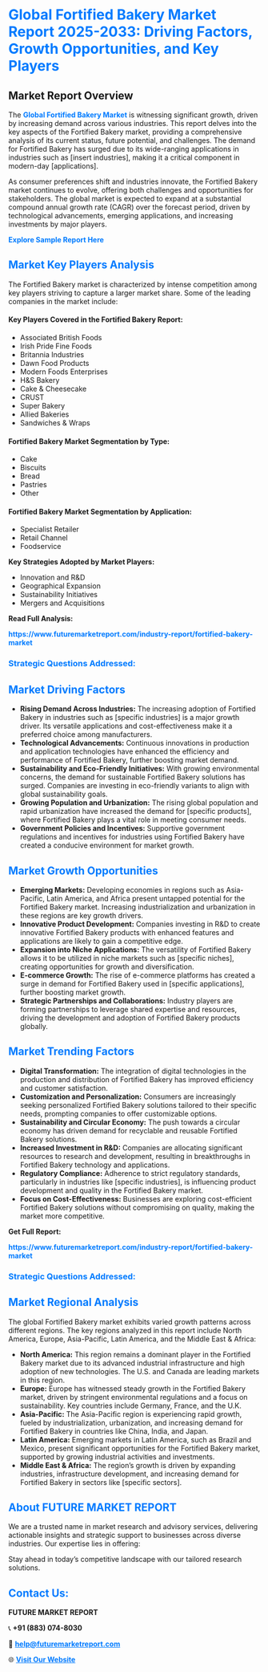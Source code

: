 <h1 style="color: #007BFF;">Global Fortified Bakery Market Report 2025-2033: Driving Factors, Growth Opportunities, and Key Players</h1>

<section id="overview">
<h2>Market Report Overview</h2>
<p>The <a href="https://www.futuremarketreport.com/industry-report/fortified-bakery-market" style="color: #007BFF; text-decoration: none;"><strong>Global Fortified Bakery Market</strong></a> is witnessing significant growth, driven by increasing demand across various industries. This report delves into the key aspects of the Fortified Bakery market, providing a comprehensive analysis of its current status, future potential, and challenges. The demand for Fortified Bakery has surged due to its wide-ranging applications in industries such as [insert industries], making it a critical component in modern-day [applications].</p>
<p>As consumer preferences shift and industries innovate, the Fortified Bakery market continues to evolve, offering both challenges and opportunities for stakeholders. The global market is expected to expand at a substantial compound annual growth rate (CAGR) over the forecast period, driven by technological advancements, emerging applications, and increasing investments by major players.</p>
</section>

<section id="overview">
<p><a href="https://www.futuremarketreport.com/request-sample/reportId=62142" style="color: #007BFF; text-decoration: none;"><strong>Explore Sample Report Here</strong></a></p>
</section>

<section id="key-players">
<h2 style="color: #007BFF;">Market Key Players Analysis</h2>
<p>The Fortified Bakery market is characterized by intense competition among key players striving to capture a larger market share. Some of the leading companies in the market include:</p>
<h4>Key Players Covered in the Fortified Bakery Report:</h4>
<ul><li>Associated British Foods</li><li>Irish Pride Fine Foods</li><li>Britannia Industries</li><li>Dawn Food Products</li><li>Modern Foods Enterprises</li><li>H&amp;S Bakery</li><li>Cake &amp; Cheesecake</li><li>CRUST</li><li>Super Bakery</li><li>Allied Bakeries</li><li>Sandwiches &amp; Wraps</li></ul>
<h4>Fortified Bakery Market Segmentation by Type:</h4>
<ul><li>Cake</li><li>Biscuits</li><li>Bread</li><li>Pastries</li><li>Other</li></ul>

<h4>Fortified Bakery Market Segmentation by Application:</h4>
<ul><li>Specialist Retailer</li><li>Retail Channel</li><li>Foodservice</li></ul>
<p><strong>Key Strategies Adopted by Market Players:</strong></p>
<ul>
<li>Innovation and R&D</li>
<li>Geographical Expansion</li>
<li>Sustainability Initiatives</li>
<li>Mergers and Acquisitions</li>
</ul>
</section>

<section>
<p><strong>Read Full Analysis: </strong></p><a href="https://www.futuremarketreport.com/industry-report/fortified-bakery-market" style="color: #007BFF; text-decoration: none;"><strong>https://www.futuremarketreport.com/industry-report/fortified-bakery-market</strong></a>
<h3 style="color: #007BFF;">Strategic Questions Addressed:</h3>
</section>

<section id="driving-factors">
<h2 style="color: #007BFF;">Market Driving Factors</h2>
<ul>
<li><strong>Rising Demand Across Industries:</strong> The increasing adoption of Fortified Bakery in industries such as [specific industries] is a major growth driver. Its versatile applications and cost-effectiveness make it a preferred choice among manufacturers.</li>
<li><strong>Technological Advancements:</strong> Continuous innovations in production and application technologies have enhanced the efficiency and performance of Fortified Bakery, further boosting market demand.</li>
<li><strong>Sustainability and Eco-Friendly Initiatives:</strong> With growing environmental concerns, the demand for sustainable Fortified Bakery solutions has surged. Companies are investing in eco-friendly variants to align with global sustainability goals.</li>
<li><strong>Growing Population and Urbanization:</strong> The rising global population and rapid urbanization have increased the demand for [specific products], where Fortified Bakery plays a vital role in meeting consumer needs.</li>
<li><strong>Government Policies and Incentives:</strong> Supportive government regulations and incentives for industries using Fortified Bakery have created a conducive environment for market growth.</li>
</ul>
</section>

<section id="growth-opportunities">
<h2 style="color: #007BFF;">Market Growth Opportunities</h2>
<ul>
<li><strong>Emerging Markets:</strong> Developing economies in regions such as Asia-Pacific, Latin America, and Africa present untapped potential for the Fortified Bakery market. Increasing industrialization and urbanization in these regions are key growth drivers.</li>
<li><strong>Innovative Product Development:</strong> Companies investing in R&D to create innovative Fortified Bakery products with enhanced features and applications are likely to gain a competitive edge.</li>
<li><strong>Expansion into Niche Applications:</strong> The versatility of Fortified Bakery allows it to be utilized in niche markets such as [specific niches], creating opportunities for growth and diversification.</li>
<li><strong>E-commerce Growth:</strong> The rise of e-commerce platforms has created a surge in demand for Fortified Bakery used in [specific applications], further boosting market growth.</li>
<li><strong>Strategic Partnerships and Collaborations:</strong> Industry players are forming partnerships to leverage shared expertise and resources, driving the development and adoption of Fortified Bakery products globally.</li>
</ul>
</section>

<section id="trending-factors">
<h2 style="color: #007BFF;">Market Trending Factors</h2>
<ul>
<li><strong>Digital Transformation:</strong> The integration of digital technologies in the production and distribution of Fortified Bakery has improved efficiency and customer satisfaction.</li>
<li><strong>Customization and Personalization:</strong> Consumers are increasingly seeking personalized Fortified Bakery solutions tailored to their specific needs, prompting companies to offer customizable options.</li>
<li><strong>Sustainability and Circular Economy:</strong> The push towards a circular economy has driven demand for recyclable and reusable Fortified Bakery solutions.</li>
<li><strong>Increased Investment in R&D:</strong> Companies are allocating significant resources to research and development, resulting in breakthroughs in Fortified Bakery technology and applications.</li>
<li><strong>Regulatory Compliance:</strong> Adherence to strict regulatory standards, particularly in industries like [specific industries], is influencing product development and quality in the Fortified Bakery market.</li>
<li><strong>Focus on Cost-Effectiveness:</strong> Businesses are exploring cost-efficient Fortified Bakery solutions without compromising on quality, making the market more competitive.</li>
</ul>
</section>

<section>
<p><strong>Get Full Report: </strong></p><a href="https://www.futuremarketreport.com/industry-report/fortified-bakery-market" style="color: #007BFF; text-decoration: none;"><strong>https://www.futuremarketreport.com/industry-report/fortified-bakery-market</strong></a>
<h3 style="color: #007BFF;">Strategic Questions Addressed:</h3>
</section>


<section id="regional-analysis">
<h2 style="color: #007BFF;">Market Regional Analysis</h2>
<p>The global Fortified Bakery market exhibits varied growth patterns across different regions. The key regions analyzed in this report include North America, Europe, Asia-Pacific, Latin America, and the Middle East & Africa:</p>
<ul>
<li><strong>North America:</strong> This region remains a dominant player in the Fortified Bakery market due to its advanced industrial infrastructure and high adoption of new technologies. The U.S. and Canada are leading markets in this region.</li>
<li><strong>Europe:</strong> Europe has witnessed steady growth in the Fortified Bakery market, driven by stringent environmental regulations and a focus on sustainability. Key countries include Germany, France, and the U.K.</li>
<li><strong>Asia-Pacific:</strong> The Asia-Pacific region is experiencing rapid growth, fueled by industrialization, urbanization, and increasing demand for Fortified Bakery in countries like China, India, and Japan.</li>
<li><strong>Latin America:</strong> Emerging markets in Latin America, such as Brazil and Mexico, present significant opportunities for the Fortified Bakery market, supported by growing industrial activities and investments.</li>
<li><strong>Middle East & Africa:</strong> The region’s growth is driven by expanding industries, infrastructure development, and increasing demand for Fortified Bakery in sectors like [specific sectors].</li>
</ul>
</section>

<footer>
<h2 style="color: #007BFF;">About FUTURE MARKET REPORT</h2>
<p>We are a trusted name in market research and advisory services, delivering actionable insights and strategic support to businesses across diverse industries. Our expertise lies in offering:</p>

<p>Stay ahead in today’s competitive landscape with our tailored research solutions.</p>

<h2 style="color: #007BFF;">Contact Us:</h2>
<p><strong>FUTURE MARKET REPORT</strong></p>
<p>📞 <strong>+91 (883) 074-8030</strong></p>
<p>📧 <strong><a href="mailto:help@futuremarketreport.com" style="color: #007BFF;">help@futuremarketreport.com</a></strong></p>
<p>🌐 <strong><a href="https://www.futuremarketreport.com/" style="color: #007BFF;">Visit Our Website</a></strong></p>
</footer>